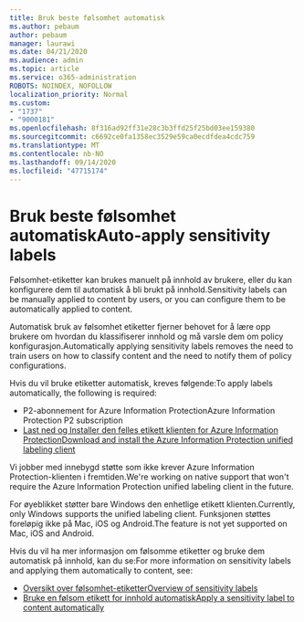 ```yaml
---
title: Bruk beste følsomhet automatisk
ms.author: pebaum
author: pebaum
manager: laurawi
ms.date: 04/21/2020
ms.audience: admin
ms.topic: article
ms.service: o365-administration
ROBOTS: NOINDEX, NOFOLLOW
localization_priority: Normal
ms.custom:
- "1737"
- "9000181"
ms.openlocfilehash: 8f316ad92ff31e28c3b3ffd25f25bd03ee159380
ms.sourcegitcommit: c6692ce0fa1358ec3529e59ca0ecdfdea4cdc759
ms.translationtype: MT
ms.contentlocale: nb-NO
ms.lasthandoff: 09/14/2020
ms.locfileid: "47715174"
---
```

# <a name="auto-apply-sensitivity-labels"></a><span data-ttu-id="35ee6-102">Bruk beste følsomhet automatisk</span><span class="sxs-lookup"><span data-stu-id="35ee6-102">Auto-apply sensitivity labels</span></span>

<span data-ttu-id="35ee6-103">Følsomhet-etiketter kan brukes manuelt på innhold av brukere, eller du kan konfigurere dem til automatisk å bli brukt på innhold.</span><span class="sxs-lookup"><span data-stu-id="35ee6-103">Sensitivity labels can be manually applied to content by users, or you can configure them to be automatically applied to content.</span></span>

<span data-ttu-id="35ee6-104">Automatisk bruk av følsomhet etiketter fjerner behovet for å lære opp brukere om hvordan du klassifiserer innhold og må varsle dem om policy konfigurasjon.</span><span class="sxs-lookup"><span data-stu-id="35ee6-104">Automatically applying sensitivity labels removes the need to train users on how to classify content and the need to notify them of policy configurations.</span></span>

<span data-ttu-id="35ee6-105">Hvis du vil bruke etiketter automatisk, kreves følgende:</span><span class="sxs-lookup"><span data-stu-id="35ee6-105">To apply labels automatically, the following is required:</span></span>

- <span data-ttu-id="35ee6-106">P2-abonnement for Azure Information Protection</span><span class="sxs-lookup"><span data-stu-id="35ee6-106">Azure Information Protection P2 subscription</span></span>
- [<span data-ttu-id="35ee6-107">Last ned og Installer den felles etikett klienten for Azure Information Protection</span><span class="sxs-lookup"><span data-stu-id="35ee6-107">Download and install the Azure Information Protection unified labeling client</span></span>](https://docs.microsoft.com/azure/information-protection/rms-client/install-unifiedlabelingclient-app)

<span data-ttu-id="35ee6-108">Vi jobber med innebygd støtte som ikke krever Azure Information Protection-klienten i fremtiden.</span><span class="sxs-lookup"><span data-stu-id="35ee6-108">We're working on native support that won't require the Azure Information Protection unified labeling client in the future.</span></span>

<span data-ttu-id="35ee6-109">For øyeblikket støtter bare Windows den enhetlige etikett klienten.</span><span class="sxs-lookup"><span data-stu-id="35ee6-109">Currently, only Windows supports the unified labeling client.</span></span>  <span data-ttu-id="35ee6-110">Funksjonen støttes foreløpig ikke på Mac, iOS og Android.</span><span class="sxs-lookup"><span data-stu-id="35ee6-110">The feature is not yet supported on Mac, iOS and Android.</span></span>

<span data-ttu-id="35ee6-111">Hvis du vil ha mer informasjon om følsomme etiketter og bruke dem automatisk på innhold, kan du se:</span><span class="sxs-lookup"><span data-stu-id="35ee6-111">For more information on sensitivity labels and applying them automatically to content,  see:</span></span>

- [<span data-ttu-id="35ee6-112">Oversikt over følsomhet-etiketter</span><span class="sxs-lookup"><span data-stu-id="35ee6-112">Overview of sensitivity labels</span></span>](https://docs.microsoft.com/microsoft-365/compliance/sensitivity-labels)
- [<span data-ttu-id="35ee6-113">Bruke en følsom etikett for innhold automatisk</span><span class="sxs-lookup"><span data-stu-id="35ee6-113">Apply a sensitivity label to content automatically</span></span>](https://docs.microsoft.com/office365/securitycompliance/apply_sensitivity_label_automatically)